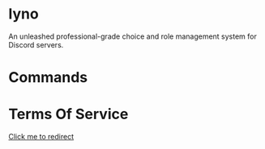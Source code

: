 # lyno
An unleashed professional-grade choice and role management system for Discord servers.

# Commands

# Terms Of Service
[Click me to redirect](<>)
